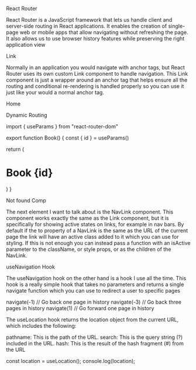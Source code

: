 React Router

React Router is a JavaScript framework that lets us handle client and server-side routing in React applications. It enables the creation of single-page web or mobile apps that allow navigating without refreshing the page. It also allows us to use browser history features while preserving the right application view

<!-- <BrowserRouter>
<Routes>
<Route path="/" element={<Home />} />
</Routes>
</BrowserRouter> -->

Link

Normally in an application you would navigate with anchor tags, but React Router uses its own custom Link component to handle navigation. This Link component is just a wrapper around an anchor tag that helps ensure all the routing and conditional re-rendering is handled properly so you can use it just like your would a normal anchor tag.

 <Link to="/">Home</Link></li>

Dynamic Routing

<!-- <Route path="/books/:id" element={<Book />} /> -->

import { useParams } from "react-router-dom"

export function Book() {
const { id } = useParams()

return (
<h1>Book {id}</h1>
)
}

Not found Comp

<!-- <Route path="*" element={<NotFound />} /> -->


The next element I want to talk about is the NavLink component. This component works exactly the same as the Link component, but it is specifically for showing active states on links, for example in nav bars. By default if the to property of a NavLink is the same as the URL of the current page the link will have an active class added to it which you can use for styling. If this is not enough you can instead pass a function with an isActive parameter to the className, or style props, or as the children of the NavLink.


<!-- <NavLink
  to="/"
  style={({ isActive }) => ({ color: isActive ? "red" : "black" })}
>
  Home
</NavLink> -->

useNavigation Hook

The useNavigation hook on the other hand is a hook I use all the time. This hook is a really simple hook that takes no parameters and returns a single navigate function which you can use to redirect a user to specific pages

<!-- const navigate = useNavigate()

function onSubmit() {
  // Submit form results
  navigate("/books", { replace: true, state: { bookName: "Fake Title" }})
} -->


navigate(-1) // Go back one page in history
navigate(-3) // Go back three pages in history
navigate(1) // Go forward one page in history


The useLocation hook returns the location object from the current URL, which includes the following:

pathname: This is the path of the URL.
search: This is the query string (?) included in the URL.
hash: This is the result of the hash fragment (#) from the URL

const location = useLocation();
console.log(location);